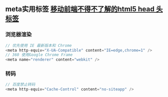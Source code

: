 ## meta实用标签 [移动前端不得不了解的html5 head 头标签](http://www.css88.com/archives/5480/comment-page-1)


### 浏览器渲染
```js
// 优先使用 IE 最新版本和 Chrome
<meta http-equiv="X-UA-Compatible" content="IE=edge,chrome=1" />
// 360 使用Google Chrome Frame
<meta name="renderer" content="webkit" />
```

### 转码
```js
// 百度禁止转码
<meta http-equiv="Cache-Control" content="no-siteapp" />
```
